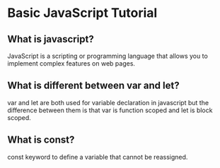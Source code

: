 # Basic JavaScript Tutorial

## What is javascript?
JavaScript is a scripting or programming language that allows you to implement complex features on web pages.

## What is different between var and let?
var and let are both used for variable declaration in javascript but the difference between them is that var is function scoped and let is block scoped.

## What is const?
const keyword to define a variable that cannot be reassigned.
